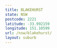 ```yaml
---
title: BLAKEHURST
state: NSW
postcode: 2221
latitude: -33.992159
longitude: 151.10599
url: /nsw/blakehurst/
layout: suburb
---
```

